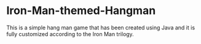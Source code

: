 # Iron-Man-themed-Hangman
This is a simple hang man game that has been created using Java and it is fully customized according to the Iron Man trilogy.
